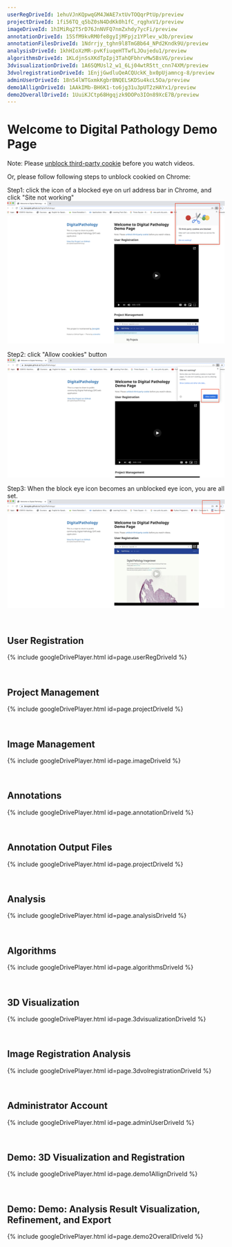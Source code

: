 ```yaml
---
userRegDriveId: 1ehuVJnKQpwqGM4JWAE7xtUvTOQqrPtUp/preview
projectDriveId: 1fi56TQ_q5bZ0sN4DdKk0h1fC_rqghxV1/preview
imageDriveId: 1hIMiRq2T5rD76JnNVFQ7nmZxhdy7ycFi/preview
annotationDriveId: 15SfM9kvRM0fe8gyIjMFpjz1YPlev_w3b/preview
annotationFilesDriveId: 1Ndrrjy_tghn9l8TmGBb64_NPd2Kndk9U/preview
analysisDriveId: 1khHIoXzMR-pvKfiuqeHTTwfLJOujedu1/preview
algorithmsDriveId: 1KLdjnSsXKdTpIpj3TahQFbhrvMw5BsVG/preview
3dvisualizationDriveId: 1A6SQMUsl2_w1_6Lj04wtR5tt_cnn74XM/preview
3dvolregistrationDriveId: 1EnjjGwdluQeACQUckK_bx0pUjamncg-8/preview
adminUserDriveId: 18n54lWTGxmkKgbrBNQELSKDSu4kcL5Oa/preview
demo1AllignDriveId: 1AAkIMb-BH6K1-to6jg31u3pUT2zHAYx1/preview
demo2OverallDriveId: 1UuiKJCtp68Hgqjzk9DOPo3IOn89XcE7B/preview
---
```


# Welcome to Digital Pathology Demo Page

Note: Please [unblock third-party cookie](https://medium.com/@akohubteam/how-to-enable-third-party-cookies-on-your-browsers-f9a8143b8cc5) before you watch videos. 

Or, please follow following steps to unblock cookied on Chrome:

Step1: click the icon of a blocked eye on url address bar in Chrome, and click "Site not working"
![Step1](/images/step1.png)

Step2: click "Allow cookies" button
![Step2](/images/step2.png)

Step3: When the block eye icon becomes an unblocked eye icon, you are all set.
![Step3](/images/step3.png)


<br />


## User Registration
{% include googleDrivePlayer.html id=page.userRegDriveId %}

<br />

## Project Management
{% include googleDrivePlayer.html id=page.projectDriveId %}

<br />

## Image Management
{% include googleDrivePlayer.html id=page.imageDriveId %}

<br />

## Annotations
{% include googleDrivePlayer.html id=page.annotationDriveId %}

<br />

## Annotation Output Files
{% include googleDrivePlayer.html id=page.projectDriveId %}

<br />

## Analysis
{% include googleDrivePlayer.html id=page.analysisDriveId %}

<br />

## Algorithms
{% include googleDrivePlayer.html id=page.algorithmsDriveId %}

<br />

## 3D Visualization
{% include googleDrivePlayer.html id=page.3dvisualizationDriveId %}

<br />

## Image Registration Analysis
{% include googleDrivePlayer.html id=page.3dvolregistrationDriveId %}

<br />

## Administrator Account
{% include googleDrivePlayer.html id=page.adminUserDriveId %}

<br />

## Demo: 3D Visualization and Registration
{% include googleDrivePlayer.html id=page.demo1AllignDriveId %}

<br />

## Demo: Demo: Analysis Result Visualization, Refinement, and Export
{% include googleDrivePlayer.html id=page.demo2OverallDriveId %}
